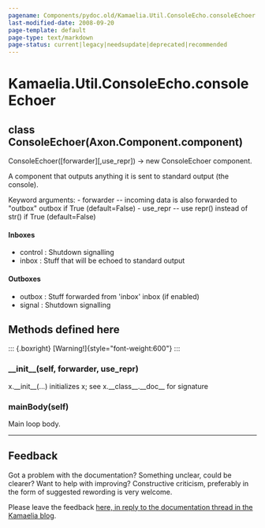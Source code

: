 ```yaml
---
pagename: Components/pydoc.old/Kamaelia.Util.ConsoleEcho.consoleEchoer
last-modified-date: 2008-09-20
page-template: default
page-type: text/markdown
page-status: current|legacy|needsupdate|deprecated|recommended
---
```

Kamaelia.Util.ConsoleEcho.consoleEchoer
=======================================

class ConsoleEchoer(Axon.Component.component)
---------------------------------------------

ConsoleEchoer(\[forwarder\]\[,use\_repr\]) -\> new ConsoleEchoer
component.

A component that outputs anything it is sent to standard output (the
console).

Keyword arguments: - forwarder \-- incoming data is also forwarded to
\"outbox\" outbox if True (default=False) - use\_repr \-- use repr()
instead of str() if True (default=False)

#### Inboxes

-   control : Shutdown signalling
-   inbox : Stuff that will be echoed to standard output

#### Outboxes

-   outbox : Stuff forwarded from \'inbox\' inbox (if enabled)
-   signal : Shutdown signalling

Methods defined here
--------------------

::: {.boxright}
[Warning!]{style="font-weight:600"}
:::

### \_\_init\_\_(self, forwarder, use\_repr)

x.\_\_init\_\_(\...) initializes x; see x.\_\_class\_\_.\_\_doc\_\_ for
signature

### mainBody(self)

Main loop body.

------------------------------------------------------------------------

Feedback
--------

Got a problem with the documentation? Something unclear, could be
clearer? Want to help with improving? Constructive criticism, preferably
in the form of suggested rewording is very welcome.

Please leave the feedback [here, in reply to the documentation thread in
the Kamaelia
blog](http://kamaelia.sourceforge.net/cgi-bin/blog/blog.cgi?rm=addpostcomment&postid=1131454685).
